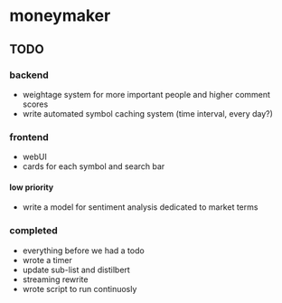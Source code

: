 # moneymaker
 
## TODO
### backend

- weightage system for more important people and higher comment scores
- write automated symbol caching system (time interval, every day?)

### frontend
- webUI 
- cards for each symbol and search bar

#### low priority
- write a model for sentiment analysis dedicated to market terms

### completed
- everything before we had a todo
- wrote a timer
- update sub-list and distilbert
- streaming rewrite
- wrote script to run continuosly
